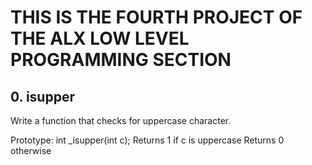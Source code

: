 # THIS IS THE FOURTH PROJECT OF THE ALX LOW LEVEL PROGRAMMING SECTION
## 0. isupper
  Write a function that checks for uppercase character.

  Prototype: int _isupper(int c);
  Returns 1 if c is uppercase
  Returns 0 otherwise
